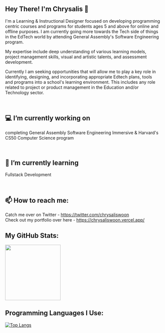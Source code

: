 ## Hey There! I'm Chrysalis :wave:	

I'm a Learning & Instructional Designer focused on developing programming centric courses and programs for students ages 5 and above for online and offline purposes. I am currently going more towards the Tech side of things in the EdTech world by attending General Assembly's Software Engineering program. 

My expertise include deep understanding of various learning models, project management skills, visual and artistic talents, and assessment development. 

Currently I am seeking opportunities that will allow me to play a key role in identifying, designing, and incorporating appropriate Edtech plans, tools and programs into a school's learning environment. This includes any role related to project or product management in the Education and/or Technology sector.

<br>

## :computer: I’m currently working on
completing General Assembly Software Engineering Immersive & Harvard's CS50 Computer Science program

<br>

## 🌱 I’m currently learning
Fullstack Development

<br>

## 📫 How to reach me:
Catch me over on Twitter - https://twitter.com/chrysaliswoon 
<br>
Check out my portfolio over here - https://chrysaliswoon.vercel.app/
<br>

## My GitHub Stats:

<img height="180em" src="https://github-readme-stats.vercel.app/api?username=chrysaliswoon&show_icons=true&hide_border=true&&count_private=true&include_all_commits=true" />

## Programming Languages I Use:
[![Top Langs](https://github-readme-stats.vercel.app/api/top-langs/?username=chrysaliswoon)](https://github.com/chrysaliswoon/github-readme-stats)
